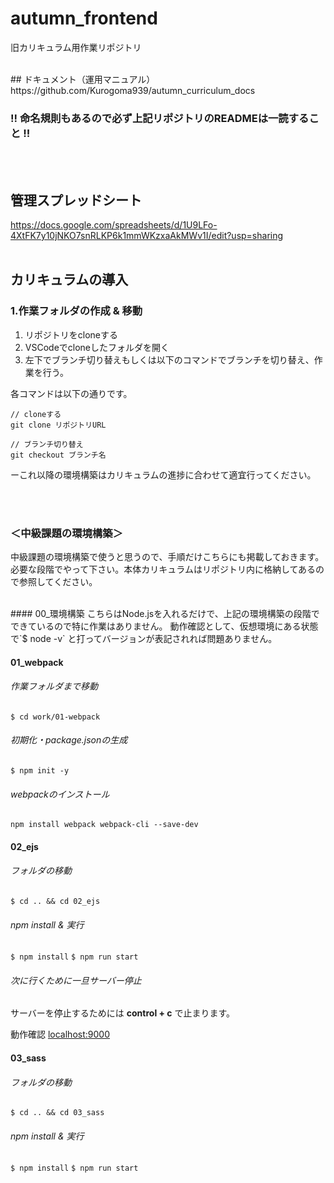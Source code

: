 # autumn_frontend
旧カリキュラム用作業リポジトリ

<br>
## ドキュメント（運用マニュアル）
https://github.com/Kurogoma939/autumn_curriculum_docs

### !! 命名規則もあるので必ず上記リポジトリのREADMEは一読すること !!
<br /><br />

## 管理スプレッドシート
https://docs.google.com/spreadsheets/d/1U9LFo-4XtFK7y10jNKO7snRLKP6k1mmWKzxaAkMWv1I/edit?usp=sharing
<br /><br />

## カリキュラムの導入

### 1.作業フォルダの作成 & 移動
1. リポジトリをcloneする
2. VSCodeでcloneしたフォルダを開く
3. 左下でブランチ切り替えもしくは以下のコマンドでブランチを切り替え、作業を行う。

各コマンドは以下の通りです。
```
// cloneする
git clone リポジトリURL

// ブランチ切り替え
git checkout ブランチ名
```
ーこれ以降の環境構築はカリキュラムの進捗に合わせて適宜行ってください。

<br />
<br />


### ＜中級課題の環境構築＞
中級課題の環境構築で使うと思うので、手順だけこちらにも掲載しておきます。<br>
必要な段階でやって下さい。本体カリキュラムはリポジトリ内に格納してあるので参照してください。

<br>
#### 00_環境構築
こちらはNode.jsを入れるだけで、上記の環境構築の段階でできているので特に作業はありません。
動作確認として、仮想環境にある状態で`$ node -v` と打ってバージョンが表記されれば問題ありません。

#### 01_webpack

###### 作業フォルダまで移動
`$ cd work/01-webpack`

###### 初期化・package.jsonの生成
`$ npm init -y`

###### webpackのインストール
`npm install webpack webpack-cli --save-dev`

#### 02_ejs
###### フォルダの移動
`$ cd .. && cd 02_ejs`
###### npm install & 実行
`$ npm install`
`$ npm run start`

###### 次に行くために一旦サーバー停止
サーバーを停止するためには **control + c** で止まります。

動作確認  [localhost:9000](http://localhost:9000)

#### 03_sass
###### フォルダの移動
`$ cd .. && cd 03_sass`
###### npm install & 実行
`$ npm install`
`$ npm run start`



